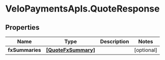 # VeloPaymentsApIs.QuoteResponse

## Properties

Name | Type | Description | Notes
------------ | ------------- | ------------- | -------------
**fxSummaries** | [**[QuoteFxSummary]**](QuoteFxSummary.md) |  | [optional] 


